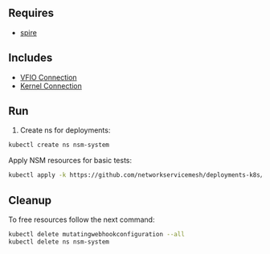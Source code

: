 ## Requires

- [spire](../spire)

## Includes

- [VFIO Connection](../use-cases/Vfio2Noop)
- [Kernel Connection](../use-cases/SriovKernel2Noop)

## Run

1. Create ns for deployments:
```bash
kubectl create ns nsm-system
```

Apply NSM resources for basic tests:
```bash
kubectl apply -k https://github.com/networkservicemesh/deployments-k8s/examples/sriov?ref=18a5e923195c35ff82a4e00f47299bf4a4657850
```

## Cleanup

To free resources follow the next command:
```bash
kubectl delete mutatingwebhookconfiguration --all
kubectl delete ns nsm-system
```
